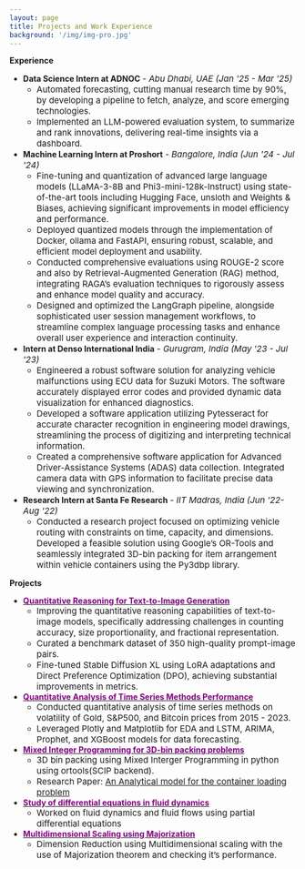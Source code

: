 ```yaml
---
layout: page
title: Projects and Work Experience
background: '/img/img-pro.jpg'
---
```


**Experience**
* **Data Science Intern at ADNOC** *<span style="font-size: 15px;">- Abu Dhabi, UAE (Jan '25 - Mar '25)</span>*
    * <span style="font-size: 15px;">Automated forecasting, cutting manual research time by 90%, by developing a pipeline to fetch, analyze, and score emerging technologies.</span>
    * <span style="font-size: 15px;">Implemented an LLM-powered evaluation system, to summarize and rank innovations, delivering real-time insights via a dashboard.</span>
* **Machine Learning Intern at Proshort** *<span style="font-size: 15px;">- Bangalore, India (Jun '24 - Jul '24)</span>*
    * <span style="font-size: 15px;">Fine-tuning and quantization of advanced large language models (LLaMA-3-8B and Phi3-mini-128k-Instruct) using state-of-the-art tools including Hugging Face, unsloth and Weights & Biases, achieving significant improvements in model efficiency and performance.</span>
    * <span style="font-size: 15px;">Deployed quantized models through the implementation of Docker, ollama and FastAPI, ensuring robust, scalable, and efficient model deployment and usability.</span>
    * <span style="font-size: 15px;">Conducted comprehensive evaluations using ROUGE-2 score and also by Retrieval-Augmented Generation (RAG) method, integrating RAGA’s evaluation techniques to rigorously assess and enhance model quality and accuracy.</span>
    * <span style="font-size: 15px;">Designed and optimized the LangGraph pipeline, alongside sophisticated user session management workflows, to streamline complex language processing tasks and enhance overall user experience and interaction continuity.</span>
* **Intern at Denso International India** *<span style="font-size: 15px;">- Gurugram, India (May '23 - Jul '23)</span>*
    * <span style="font-size: 15px;">Engineered a robust software solution for analyzing vehicle malfunctions using ECU data for Suzuki Motors. The software accurately displayed error codes and provided dynamic data visualization for enhanced diagnostics.</span>
    * <span style="font-size: 15px;">Developed a software application utilizing Pytesseract for accurate character recognition in engineering model drawings, streamlining the process of digitizing and interpreting technical information.</span>
    * <span style="font-size: 15px;">Created a comprehensive software application for Advanced Driver-Assistance Systems (ADAS) data collection. Integrated camera data with GPS information to facilitate precise data viewing and synchronization.</span>
* **Research Intern at Santa Fe Research** *<span style="font-size: 15px;">- IIT Madras, India (Jun '22-Aug '22)</span>*
    * <span style="font-size: 15px;">Conducted a research project focused on optimizing vehicle routing with constraints on time, capacity, and dimensions. Developed a feasible solution using Google’s OR-Tools and seamlessly integrated 3D-bin packing for item arrangement within vehicle containers using the Py3dbp library.</span>

**Projects**
* **<a href="https://drive.google.com/file/d/1E-tmzPiKIyQkrK9mbqWngNT79cCxijCg/view?usp=sharing" target = '_blank'><span style="color: purple;">Quantitative Reasoning for Text-to-Image Generation</span></a>**
    * <span style="font-size: 15px;">Improving the quantitative reasoning capabilities of text-to-image models, specifically addressing challenges in counting accuracy, size proportionality, and fractional representation.</span>
    * <span style="font-size: 15px;">Curated a benchmark dataset of 350 high-quality prompt-image pairs.</span>
    * <span style="font-size: 15px;">Fine-tuned Stable Diffusion XL using LoRA adaptations and Direct Preference Optimization (DPO), achieving substantial improvements in metrics.</span>
* **<a href="https://github.com/Anish342/Forecasting" target = '_blank'><span style="color: purple;">Quantitative Analysis of Time Series Methods Performance</span></a>**
    * <span style="font-size: 15px;">Conducted quantitative analysis of time series methods on volatility of Gold, S&P500, and Bitcoin prices from 2015 - 2023.</span>
    * <span style="font-size: 15px;">Leveraged Plotly and Matplotlib for EDA and LSTM, ARIMA, Prophet, and XGBoost models for data forecasting.</span>
* **<a href="https://github.com/Anish342/3d-bin-packing-using-MIP" target = '_blank'><span style="color: purple;">Mixed Integer Programming for 3D-bin packing problems</span></a>**
    * <span style="font-size: 15px;">3D bin packing using Mixed Interger Programming in python using ortools(SCIP backend).</span>
    * <span style="font-size: 15px;">Research Paper: <a href="https://github.com/Anish342/3d-bin-packing-using-MIP/blob/main/1-s2.0-037722179400002T-main.pdf" target = '_blank'>An Analytical model for the container loading problem</a></span>
* **<a href="https://github.com/Anish342/Study-of-differential-equations-in-fluid-dynamics-and-solute-dispersion-" target = '_blank'><span style="color: purple;">Study of differential equations in fluid dynamics</span></a>**
    * <span style="font-size: 15px;">Worked on fluid dynamics and fluid flows using partial differential equations</span>
* **<a href="https://github.com/Anish342/Multidimensional-Scaling-with-Majorization" target = '_blank'><span style="color: purple;">Multidimensional Scaling using Majorization</span></a>**
    * <span style="font-size: 15px;">Dimension Reduction using Multidimensional scaling with the use of Majorization theorem and checking it’s performance.</span>